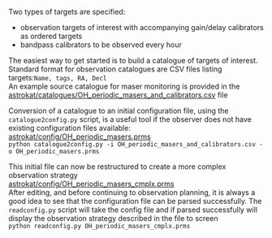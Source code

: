 Two types of targets are specified:
* observation targets of interest with accompanying gain/delay calibrators as ordered targets
* bandpass calibrators to be observed every hour

The easiest way to get started is to build a catalogue of targets of interest. Standard format for observation catalogues are CSV files listing targets:`Name, tags, RA, Decl`   
An example source catalogue for maser monitoring is provided in the [astrokat/catalogues/OH_periodic_masers_and_calibrators.csv](https://github.com/rubyvanrooyen/astrokat/blob/master/catalogues/OH_periodic_masers_and_calibrators.csv) file

Conversion of a catalogue to an initial configuration file, using the `catalogue2config.py` script, is a useful tool if the observer does not have existing configuration files available: [astrokat/config/OH_periodic_masers.prms](https://github.com/rubyvanrooyen/astrokat/blob/master/config/OH_periodic_masers.prms)   
`python catalogue2config.py -i OH_periodic_masers_and_calibrators.csv -o OH_periodic_masers.prms`

This initial file can now be restructured to create a more complex observation strategy   
[astrokat/config/OH_periodic_masers_cmplx.prms](https://github.com/rubyvanrooyen/astrokat/blob/master/config/OH_periodic_masers_cmplx.prms)   
After editing, and before continuing to observation planning, it is always a good idea to see that the configuration file can be parsed successfully. The `readconfig.py` script will take the config file and if parsed successfully will display the observation strategy described in the file to screen   
`python readconfig.py OH_periodic_masers_cmplx.prms`